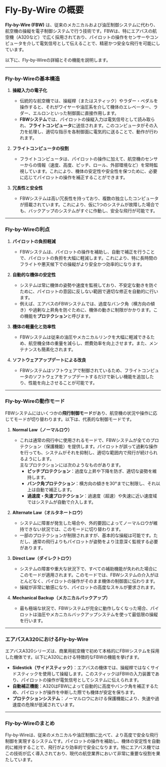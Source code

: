 # Fly-By-Wire の概要
**Fly-by-Wire (FBW)** は、従来のメカニカルおよび油圧制御システムに代わり、航空機の操縦を電子制御システムで行う技術です。FBWは、特にエアバスの航空機（A320など）で広く採用されており、パイロットの操作をセンサーやコンピュータを介して電気信号として伝えることで、精密かつ安全な飛行を可能にしています。

以下に、Fly-by-Wireの詳細とその機能を説明します。

---

### **Fly-by-Wireの基本構造**

1. **操縦入力の電子化**  
   - 伝統的な航空機では、操縦桿（またはスティック）やラダー・ペダルを操作すると、それがワイヤーや油圧系を介して機体のエレベーター、ラダー、エルロンといった制御面に直接作用します。  
   - **FBWシステム**では、パイロットの操縦入力は電気信号として読み取られ、**フライトコンピュータ**に送信されます。このコンピュータがその入力を処理し、適切な指示を各制御面に電気的に送ることで、動作が行われます。

2. **フライトコンピュータの役割**  
   - フライトコンピュータは、パイロットの操作に加えて、航空機のセンサーからの情報（速度、高度、ピッチ、ロール、外部環境など）を常時監視しています。これにより、機体の安定性や安全性を保つために、必要に応じてパイロットの操作を補正することができます。

3. **冗長性と安全性**  
   - FBWシステムは高い冗長性を持っており、複数の独立したコンピュータが搭載されています。これにより、仮に1つのシステムが故障した場合でも、バックアップのシステムがすぐに作動し、安全な飛行が可能です。

---

### **Fly-by-Wireの利点**

1. **パイロットの負担軽減**  
   - FBWシステムは、パイロットの操作を補助し、自動で補正を行うことで、パイロットの負担を大幅に軽減します。これにより、特に長時間のフライトや悪天候下での操縦がより安全かつ効率的になります。

2. **自動的な機体の安定性**  
   - システムは常に機体の姿勢や速度を監視しており、不安定な動きを防ぐために、パイロットの意図に反しない範囲で適切な修正を自動的に行います。  
   - 例えば、エアバスのFBWシステムでは、過度なバンク角（横方向の傾き）や過剰な上昇角を防ぐために、機体の動きに制限がかかります。この機能を**プロテクション**と呼びます。

3. **機体の軽量化と効率性**  
   - FBWシステムは従来の油圧やメカニカルリンクを大幅に軽減できるため、航空機全体の重量を減らし、燃費効率を向上させます。また、メンテナンスも簡素化されます。

4. **ソフトウェアアップデートによる改良**  
   - FBWシステムはソフトウェアで制御されているため、フライトコンピュータのソフトウェアをアップデートするだけで新しい機能を追加したり、性能を向上させることが可能です。

---

### **Fly-by-Wireの動作モード**

FBWシステムにはいくつかの**飛行制御モード**があり、航空機の状況や操作に応じてモードが切り替わります。以下は、代表的な制御モードです。

1. **Normal Law（ノーマルロウ）**  
   - これは通常の飛行中に使用されるモードで、FBWシステムが全てのプロテクション（保護機能）を提供します。パイロットが誤って過剰な操作を行っても、システムがそれを抑制し、適切な範囲内で飛行が続けられるようにします。  
     主なプロテクションには次のようなものがあります。
     - **ピッチプロテクション**：過度な上昇や下降を防ぎ、適切な姿勢を維持します。
     - **バンク角プロテクション**：横方向の傾きを30°までに制限し、それ以上は自動で補正します。
     - **過速度・失速プロテクション**：過速度（超速）や失速に近い速度域ではシステムが自動で介入します。

2. **Alternate Law（オルタネートロウ）**  
   - システムに障害が発生した場合や、外的要因によってノーマルロウが維持できない状況では、このモードに切り替わります。  
   - 一部のプロテクションが制限されますが、基本的な操縦は可能です。ただし、通常の飛行よりもパイロットが姿勢をより注意深く監視する必要があります。

3. **Direct Law（ダイレクトロウ）**  
   - システムの障害や重大な状況下で、すべての補助機能が失われた場合にこのモードが適用されます。このモードでは、FBWシステムの介入がほとんどなく、パイロットの操作がそのまま機体の制御面に伝わります。  
   - 操縦が非常に敏感になり、パイロットの高度なスキルが要求されます。

4. **Mechanical Backup（メカニカルバックアップ）**  
   - 最も極端な状況で、FBWシステムが完全に動作しなくなった場合、パイロットは油圧やメカニカルバックアップシステムを使って最低限の操縦を行います。

---

### **エアバスA320におけるFly-by-Wire**

エアバスA320シリーズは、商業用航空機で初めて本格的にFBWシステムを採用した機体です。以下にA320における特徴的なFBWの機能を挙げます。

- **Sidestick（サイドスティック）**：エアバスの機体では、操縦桿ではなくサイドスティックを使用して操縦します。このスティックはFBWの入力装置であり、パイロットの操作が電気信号としてシステムに伝えられます。
- **自動補正機能**：A320はFBWによって自動的に高度やバンク角を補正するため、パイロットが操作を中断した際でも機体が安定を保ちます。
- **プロテクションシステム**：ノーマルロウにおける保護機能により、失速や過速度の危険が低減されています。

---

### **Fly-by-Wireのまとめ**

Fly-by-Wireは、従来のメカニカルや油圧制御に比べて、より高度で安全な飛行制御を実現するシステムです。パイロットの操作を補助し、機体の安定性を自動的に維持することで、飛行がより効率的で安全になります。特にエアバス機ではこの技術が広く導入されており、現代の航空業界において非常に重要な役割を果たしています。